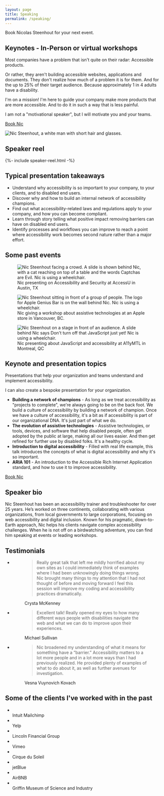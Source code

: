 ```yaml
---
layout: page
title: Speaking
permalink: /speaking/
---
```


<div class="callout">
  <p>Book Nicolas Steenhout for your next event.</p>
</div>

## Keynotes - In-Person or virtual workshops

<div class="grid-reflow">
    <div>
        <p>Most companies have a problem that isn't quite on their radar: Accessible products. </p>
        <p>Or rather, they aren't building accessible websites, applications and documents. They don't realize how much of a problem it is for them. And for the up to 25% of their target audience. Because approximately 1 in 4 adults have a disability.</p>
        <p>I'm on a mission! I'm here to guide your company make more products that are more accessible. And to do it in such a way that is less painful. </p>
        <p>I am not a "motivational speaker", but I will motivate you and your teams. </p>
        <p><a href="/contact/" class="cta cta-light">Book Nic</a></p>
    </div>
    <img src="/img/nicolas-steenhout-04.png" alt="Nic Steenhout, a white man with short hair and glasses.">
</div>


## Speaker reel
<div class="section-video">
    {%- include speaker-reel.html -%}
</div>

<section class="light-on-dark margin-vertical pad-inline round-corners">
<h2>Typical presentation takeaways</h2>
    <ul>
    <li>Understand why accessibility is so important to your company, to your clients, and to disabled end users.</li>
    <li>Discover why and how to build an internal network of accessibility champions.</li>
    <li>Find out what accessibility-related laws and regulations apply to your company, and how you can become compliant.</li>
    <li>Learn through story telling what positive impact removing barriers can have on disabled end users.</li>
    <li>Identify processes and workflows you can improve to reach a point where accessibility work becomes second nature rather than a major effort.</li>
    </ul>
</section>

## Some past events

<div class="grid-reflow">
    <figure>
        <img src="/img/nic-steenhout-evil-captcha.jpg" alt="Nic Steenhout facing a crowd. A slide is shown behind Nic, with a cat reaching on top of a table and the words Captchas are Evil. Nic is using a wheelchair.">
            <figcaption>Nic presenting on Accessibility and Security at AccessU in Austin, TX</figcaption>
    </figure>
    <figure>
        <img src="/img/nic-steenhout-workshop-apple.jpg" alt="Nic Steenhout sitting in front of a group of people. The logo for Apple Genius Bar is on the wall behind Nic. Nic is using a wheelchair.">
            <figcaption>Nic giving a workshop about assistive technologies at an Apple store in Vancouver, BC.</figcaption>
    </figure>
    <figure>
        <img src="/img/nic-steenhout-javascript-accessibility.jpg" alt="Nic Steenhout on a stage in front of an audience. A slide behind Nic says Don't turn off that JavaScript just yet! Nic is using a wheelchair.">
            <figcaption>Nic presenting about JavaScript and accessibility at A11yMTL in Montreal, QC</figcaption>
    </figure>  
</div>

<section class="light-on-dark margin-vertical pad-inline round-corners">
    <h2>Keynote and presentation topics</h2>
    <p>Presentations that help your organization and teams understand and implement accessibility.</p>
    <p>I can also create a bespoke presentation for your organization.</p>
    <ul>
    <li><strong>Building a network of champions</strong> - As long as we treat accessibility as "projects to complete", we're always going to be on the back foot. We build a culture of accessibility by building a network of champion. Once we have a culture of accessibility, it's a bit as if accessibility is part of our organizational DNA. It's just part of what we do.</li>
    <li><strong>The evolution of assistive technologies</strong> - Assistive technologies, or tools, devices, and software that help disabled people, often get adopted by the public at large, making all our lives easier. And then get refined for further use by disabled folks. It's a healthy cycle. </li>
    <li><strong>Introduction to digital accessibility</strong> - Filled with real life example, this talk introduces the concepts of what is digital accessibility and why it's so important.</li>
    <li><strong>ARIA 101</strong> - An introduction to the Accessible Rich Internet Application standard, and how to use it to improve accessibility.</li>
    </ul>
    <p><a href="/contact/" class="cta cta-dark">Book Nic</a></p>
</section>


<h2>Speaker bio</h2>

Nic Steenhout has been an accessibility trainer and troubleshooter for over 25 years. He’s worked on three continents, collaborating with various organizations, from local governments to large corporations, focusing on web accessibility and digital inclusion. Known for his pragmatic, down-to-Earth approach, Nic helps his clients navigate complex accessibility challenges. When he is not off on a birdwatching adventure, you can find him speaking at events or leading workshops. 


<section id="testimonials" class="section-light">
    <div class="container">
        <h2>Testimonials</h2>
        <ul class="grid-reflow">
            <li>
                <figure>
                    <blockquote>Really great talk that left me mildly horrified about my own sites as I could immediately think of examples where I had been unknowingly doing things wrong. Nic brought many things to my attention that I had not thought of before and moving forward I feel this session will improve my coding and accessibility practices dramatically.</blockquote>
                    <figcaption>Crysta McKenney</figcaption>
                </figure>
            </li>
            <li>
                <figure>    
                    <blockquote>Excellent talk! Really opened my eyes to how many different ways people with disabilities navigate the web and what we can do to improve upon their experiences.</blockquote>  
                    <figcaption>Michael Sullivan</figcaption>
                </figure>
            </li>
            <li>
                <figure>
                    <blockquote>Nic broadened my understanding of what it means for something have a “barrier.” Accessibility matters to a lot more people and in a lot more ways than I had previously realized. He provided plenty of examples of what to do about it, as well as further avenues for investigation.</blockquote> 
                    <figcaption>Vesna Vuynovich Kovach</figcaption>
                </figure>
            </li>
        </ul>
    </div>
</section>

<section>
    <h2>Some of the clients I've worked with in the past</h2>
    <ul>
        <li><img src="/img/mailchimp.png" alt=""><br>Intuit Mailchimp</li>
        <li><img src="/img/yelp.png" alt=""><br>Yelp</li>
        <li><img src="/img/lfg.jpg" alt=""><br>Lincoln Financial Group</li>
        <li><img src="/img/vimeo.png" alt=""><br>Vimeo</li>
        <li><img src="/img/cirque.png" alt=""><br>Cirque du Soleil</li>
        <li><img src="/img/jetblue.png" alt=""><br>jetBlue</li>
        <li><img src="/img/airbnb.png" alt=""><br>AirBNB</li>
        <li><img src="/img/science-museum.png" alt=""><br>Griffin Museum of Science and Industry</li>
    </ul>
    
</section>
    
